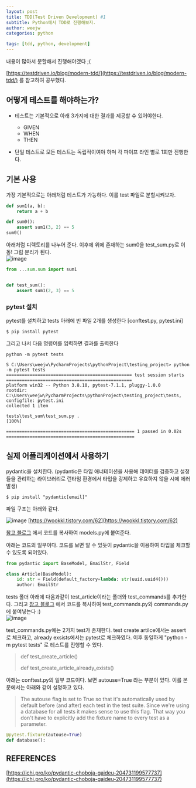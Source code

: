 ```yaml
---
layout: post
title: TDD(Test Driven Development) #1
subtitle: Python에서 TDD로 진행해보자. 
author: weejw
categories: python

tags: [tdd, python, development]
---
```


내용이 많아서 분할해서 진행해야겠다 ;(

[https://testdriven.io/blog/modern-tdd/](https://testdriven.io/blog/modern-tdd/) 를 참고하여 공부했다.

## 어떻게 테스트를 해야하는가?

- 테스트는 기본적으로 아래 3가지에 대한 결과를 제공할 수 있어야한다. <br>
  - GIVEN
  - WHEN
  - THEN

- 단일 테스트로 모든 테스트는 독립적이여야 하며 각 파이프 라인 별로 1회만 진행한다.

## 기본 사용

가장 기본적으로는 아래처럼 테스트가 가능하다. 이를 test 파일로 분할시켜보자.
```python
def sum1(a, b):
    return a + b

def sum0():
    assert sum1(3, 2) == 5
sum0()
```

아래처럼 디렉토리를 나누어 준다. 이후에 위에 존재하는 sum0을 test_sum.py로 이동! 그럼 분리가 된다.<br>
![image](https://user-images.githubusercontent.com/33684393/160510523-1f1b1f54-7d83-42b5-8a46-56b04a3ad30e.png)

```python
from ...sum.sum import sum1


def test_sum():
    assert sum1(2, 3) == 5
```

### pytest 설치 

pytest를 설치하고 tests 아래에 빈 파일 2개를 생성한다 [conftest.py, pytest.ini]
```shell
$ pip install pytest
``` 

그리고 나서 다음 명령어를 입력하면 결과를 출력한다
```shell
python -m pytest tests
```

```shell
S C:\Users\weejw\PycharmProjects\pythonProject\testing_project> python -m pytest tests
================================================ test session starts ================================================
platform win32 -- Python 3.8.10, pytest-7.1.1, pluggy-1.0.0
rootdir: C:\Users\weejw\PycharmProjects\pythonProject\testing_project\tests, configfile: pytest.ini
collected 1 item                                                                                                     

tests\test_sum\test_sum.py .                                                                                   [100%]

================================================= 1 passed in 0.02s =================================================
```


## 실제 어플리케이션에서 사용하기

pydantic을 설치한다. (pydantic은 타입 애너테이션을 사용해 데이터를 검증하고 설정들을 관리하는 라이브러리로 런타임 환경에서 타입을 강제하고 유효하지 않을 시에 에러 발생) <br>
```shell
$ pip install "pydantic[email]"
```

파일 구조는 아래와 같다. <br>

![image](https://user-images.githubusercontent.com/33684393/160511441-4e235593-6a29-461c-b567-38db2f3172af.png)
[https://wookkl.tistory.com/62](https://wookkl.tistory.com/62) <br>

[참고 블로그](https://testdriven.io/blog/modern-tdd/) 에서 코드를 복사하여 models.py에 붙여준다.

아래는 코드의 일부이다. 코드를 보면 알 수 있듯이 pydantic을 이용하여 타입을 체크할 수 있도록 되어있다. 
```python
from pydantic import BaseModel, EmailStr, Field

class Article(BaseModel):
    id: str = Field(default_factory=lambda: str(uuid.uuid4()))
    author: EmailStr
```

tests 폴더 아래에 다음과같이 test_article이라는 폴더와 test_commands를 추가한다. 그리고 [참고 블로그](https://testdriven.io/blog/modern-tdd/) 에서 코드를 복사하여
test_commands.py와 commands.py에 붙여넣는다 :)<br>
![image](https://user-images.githubusercontent.com/33684393/160511827-6cc7b9eb-c0c9-4783-90a5-3a45f36845e1.png)

test_commands.py에는 2가지 test가 존재한다.
test create artilce에서는 assert로 체크하고, already exsists에서는 pytest로 체크하였다. 이후 동일하게 "python -m pytest tests" 로 테스트를 진행할 수 있다.
> def test_create_article()
> 
> def test_create_article_already_exists()

아래는 conftest.py의 일부 코드이다. 보면 autouse=True 라는 부분이 있다. 이를 본문에서는 아래와 같이 설명하고 있다.
> The autouse flag is set to True so that it's automatically used by default before (and after) each test in the test suite. Since we're using a database for all tests it makes sense to use this flag. That way you don't have to explicitly add the fixture name to every test as a parameter.
```python
@pytest.fixture(autouse=True)
def database():
```

## REFERENCES
[https://ichi.pro/ko/pydantic-choboja-gaideu-204731199577737](https://ichi.pro/ko/pydantic-choboja-gaideu-204731199577737) <br>

